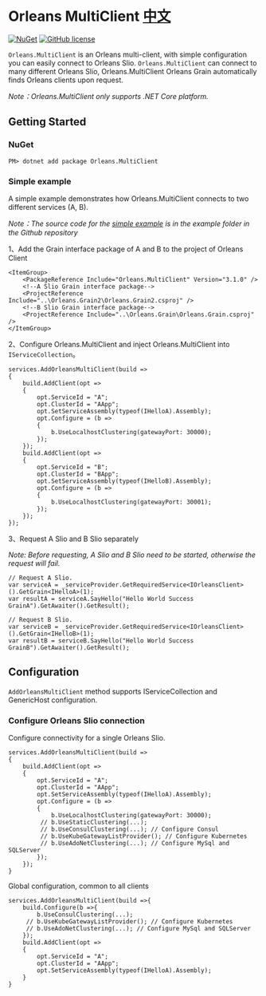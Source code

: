 # Orleans MultiClient              [中文](https://github.com/lfzm/Orleans.MultiClient/blob/master/README.zh-cn.md)


[![NuGet](https://img.shields.io/nuget/v/Orleans.MultiClient.svg?style=flat)](http://www.nuget.org/packages/Orleans.MultiClient)
[![GitHub license](https://img.shields.io/badge/license-MIT-blue.svg)](https://raw.githubusercontent.com/dotnetcore/CAP/master/LICENSE.txt)


`Orleans.MultiClient` is an Orleans multi-client, with simple configuration you can easily connect to Orleans Slio.
`Orleans.MultiClient` can connect to many different Orleans Slio, Orleans.MultiClient Orleans Grain automatically finds Orleans clients upon request.

*Note：Orleans.MultiClient only supports .NET Core platform.*

## Getting Started

### NuGet

```
PM> dotnet add package Orleans.MultiClient
```

### Simple example

A simple example demonstrates how Orleans.MultiClient connects to two different services (A, B).

*Note：The source code for the [simple example](https://github.com/lfzm/Orleans.MultiClient/tree/master/example) is in the example folder in the Github repository*


1、Add the Grain interface package of A and B to the project of Orleans Client

```
<ItemGroup>
    <PackageReference Include="Orleans.MultiClient" Version="3.1.0" />
    <!--A Slio Grain interface package-->
    <ProjectReference Include="..\Orleans.Grain2\Orleans.Grain2.csproj" /> 
    <!--B Slio Grain interface package-->
    <ProjectReference Include="..\Orleans.Grain\Orleans.Grain.csproj" /> 
</ItemGroup>
```


2、Configure Orleans.MultiClient and inject Orleans.MultiClient into `IServiceCollection`。


```CSharp
services.AddOrleansMultiClient(build =>
{
    build.AddClient(opt =>
    {
        opt.ServiceId = "A";
        opt.ClusterId = "AApp";
        opt.SetServiceAssembly(typeof(IHelloA).Assembly);
        opt.Configure = (b =>
        {
            b.UseLocalhostClustering(gatewayPort: 30000);
        });
    });
    build.AddClient(opt =>
    {
        opt.ServiceId = "B";
        opt.ClusterId = "BApp";
        opt.SetServiceAssembly(typeof(IHelloB).Assembly);
        opt.Configure = (b =>
        {
            b.UseLocalhostClustering(gatewayPort: 30001);
        });
    });
});
```

3、Request A Slio and B Slio separately

*Note: Before requesting, A Slio and B Slio need to be started, otherwise the request will fail.*

```CSharp
// Request A Slio.
var serviceA = _serviceProvider.GetRequiredService<IOrleansClient>().GetGrain<IHelloA>(1);
var resultA = serviceA.SayHello("Hello World Success GrainA").GetAwaiter().GetResult();

// Request B Slio.
var serviceB = _serviceProvider.GetRequiredService<IOrleansClient>().GetGrain<IHelloB>(1);
var resultB = serviceB.SayHello("Hello World Success GrainB").GetAwaiter().GetResult();

```


## Configuration

`AddOrleansMultiClient` method supports IServiceCollection and GenericHost configuration.


###  Configure Orleans Slio connection


Configure connectivity for a single Orleans Slio.

``` CSharp
services.AddOrleansMultiClient(build =>
{
    build.AddClient(opt =>
    {
        opt.ServiceId = "A";
        opt.ClusterId = "AApp";
        opt.SetServiceAssembly(typeof(IHelloA).Assembly);
        opt.Configure = (b =>
        {
            b.UseLocalhostClustering(gatewayPort: 30000);
         // b.UseStaticClustering(...);  
         // b.UseConsulClustering(...); // Configure Consul
         // b.UseKubeGatewayListProvider(); // Configure Kubernetes
         // b.UseAdoNetClustering(...); // Configure MySql and SQLServer
        });
    });
}
```

Global configuration, common to all clients

```CSharp
services.AddOrleansMultiClient(build =>{
    build.Configure(b =>{
        b.UseConsulClustering(...);
     // b.UseKubeGatewayListProvider(); // Configure Kubernetes
     // b.UseAdoNetClustering(...); // Configure MySql and SQLServer
    });
    build.AddClient(opt =>
    {
        opt.ServiceId = "A";
        opt.ClusterId = "AApp";
        opt.SetServiceAssembly(typeof(IHelloA).Assembly);
    }
}
```









